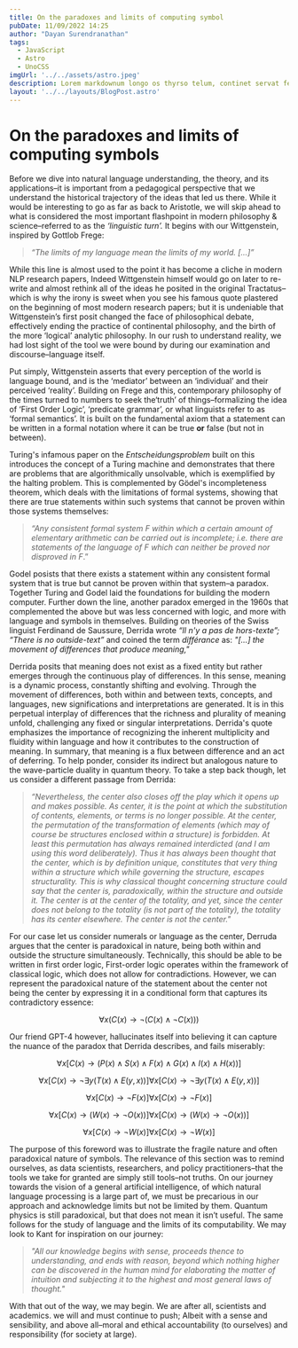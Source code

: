 ```yaml
---
title: On the paradoxes and limits of computing symbol
pubDate: 11/09/2022 14:25
author: "Dayan Surendranathan"
tags:
  - JavaScript
  - Astro
  - UnoCSS
imgUrl: '../../assets/astro.jpeg'
description: Lorem markdownum longo os thyrso telum, continet servat fetus nymphae, vox nocte sedesque, decimo. Omnia esse, quam sive; conplevit illis indestrictus admovit dedit sub quod protectus, impedit non.
layout: '../../layouts/BlogPost.astro'
---
```


# On the paradoxes and limits of computing symbols

Before we dive into natural language understanding, the theory, and its applications–it is important from a pedagogical perspective that we understand the historical trajectory of the ideas that led us there. While it would be interesting to go as far as back to Aristotle, we will skip ahead to what is considered the most important flashpoint in modern philosophy & science–referred to as the *‘linguistic turn’.* It begins with our Wittgenstein, inspired by Gottlob Frege:

> *“The limits of my language mean the limits of my world. […]”*
> 

While this line is almost used to the point it has become a cliche in modern NLP research papers, Indeed Wittgenstein himself would go on later to re-write and almost rethink all of the ideas he posited in the original Tractatus–which is why the irony is sweet when you see his famous quote plastered on the beginning of most modern research papers; but it is undeniable that Wittgenstein’s first posit changed the face of philosophical debate, effectively ending the practice of continental philosophy, and the birth of the more ‘logical’ analytic philosophy. In our rush to understand reality, we had lost sight of the tool we were bound by during our examination and discourse–language itself.

Put simply, Wittgenstein asserts that every perception of the world is language bound, and is the ‘mediator’ between an ‘individual’ and their perceived ‘reality’. Building on Frege and this, contemporary philosophy of the times turned to numbers to seek the‘truth’ of things–formalizing the idea of ‘First Order Logic’, ‘predicate grammar’, or what linguists refer to as ‘formal semantics’. It is built on the fundamental axiom that a statement can be written in a formal notation where it can be true **or** false (but not in between).

Turing's infamous paper on the *Entscheidungsproblem* built on this introduces the concept of a Turing machine and demonstrates that there are problems that are algorithmically unsolvable, which is exemplified by the halting problem. This is complemented by Gödel's incompleteness theorem, which deals with the limitations of formal systems, showing that there are true statements within such systems that cannot be proven within those systems themselves:

> *“Any consistent formal system F within which a certain amount of elementary arithmetic can be carried out is incomplete; i.e. there are statements of the language of F which can neither be proved nor disproved in F*.”
> 

Godel posists that there exists a statement within any consistent formal system that is true but cannot be proven within that system–a paradox. Together Turing and Godel laid the foundations for building the modern computer. Further down the line, another paradox emerged in the 1960s that complemented the above but was less concerned with logic, and more with language and symbols in themselves. Building on theories of the Swiss linguist Ferdinand de Saussure, Derrida wrote *“Il n'y a pas de hors-texte”; “There is no outside-text”* and coined the term *différance* as: *"[...] the movement of differences that produce meaning,"*

Derrida posits that meaning does not exist as a fixed entity but rather emerges through the continuous play of differences. In this sense, meaning is a dynamic process, constantly shifting and evolving. Through the movement of differences, both within and between texts, concepts, and languages, new significations and interpretations are generated. It is in this perpetual interplay of differences that the richness and plurality of meaning unfold, challenging any fixed or singular interpretations. Derrida's quote emphasizes the importance of recognizing the inherent multiplicity and fluidity within language and how it contributes to the construction of meaning. In summary, that meaning is a flux between difference and an act of deferring. To help ponder, consider its indirect but analogous nature to the wave-particle duality in quantum theory. To take a step back though, let us consider a different passage from Derrida:

> *“Nevertheless, the center also closes off the play which it opens up and makes possible. As center, it is the point at which the substitution of contents, elements, or terms is no longer possible. At the center, the permutation of the transformation of elements (which may of course be structures enclosed within a structure) is forbidden. At least this permutation has always remained interdicted (and I am using this word deliberately). Thus it has always been thought that the center, which is by definition unique, constitutes that very thing within a structure which while governing the structure, escapes structurality. This is why classical thought concerning structure could say that the center is, paradoxically, within the structure and outside it. The center is at the center of the totality, and yet, since the center does not belong to the totality (is not part of the totality), the totality has its center elsewhere. The center is not the center."*
> 

For our case let us consider numerals or language as the center, Derruda argues that the center is paradoxical in nature, being both within and outside the structure simultaneously. Technically, this should be able to be written in first order logic, First-order logic operates within the framework of classical logic, which does not allow for contradictions. However, we can represent the paradoxical nature of the statement about the center not being the center by expressing it in a conditional form that captures its contradictory essence:

$$
\forall x (C(x) \to \lnot(C(x) \land \lnot C(x)))
$$

Our friend GPT-4 however, hallucinates itself into believing it can capture the nuance of the paradox that Derrida describes, and fails miserably:

$$
∀x[C(x)→(P(x)∧S(x)∧F(x)∧G(x)∧I(x)∧H(x))]
$$

$$
∀x[C(x)→¬∃y(T(x)∧E(y,x))]∀x[C(x)→¬∃y(T(x)∧E(y,x))]
$$

$$
∀x[C(x)→¬F(x)]∀x[C(x)→¬F(x)]
$$

$$
∀x[C(x)→(W(x)→¬O(x))]∀x[C(x)→(W(x)→¬O(x))]
$$

$$
∀x[C(x)→¬W(x)]∀x[C(x)→¬W(x)]
$$

The purpose of this foreword was to illustrate the fragile nature and often paradoxical nature of symbols. The relevance of this section was to remind ourselves, as data scientists, researchers, and policy practitioners–that the tools we take for granted are simply still tools–not truths. On our journey towards the vision of a general artificial intelligence, of which natural language processing is a large part of, we must be precarious in our approach and acknowledge limits but not be limited by them. Quantum physics is still paradoxical, but that does not mean it isn’t useful. The same follows for the study of language and the limits of its computability. We may look to Kant for inspiration on our journey:

> *"All our knowledge begins with sense, proceeds thence to understanding, and ends with reason, beyond which nothing higher can be discovered in the human mind for elaborating the matter of intuition and subjecting it to the highest and most general laws of thought."*
> 

With that out of the way, we may begin. We are after all, scientists and academics. we will and must continue to push; Albeit with a sense and sensibility, and above all–moral and ethical accountability (to ourselves) and responsibility (for society at large).
